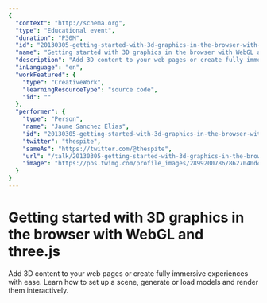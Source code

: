 ```yaml
---
{
  "context": "http://schema.org",
  "type": "Educational event",
  "duration": "P30M",
  "id": "20130305-getting-started-with-3d-graphics-in-the-browser-with-webgl-and-threejs",
  "name": "Getting started with 3D graphics in the browser with WebGL and three.js",
  "description": "Add 3D content to your web pages or create fully immersive experiences with ease. Learn how to set up a scene, generate or load models and render them interactively.",
  "inLanguage": "en",
  "workFeatured": {
    "type": "CreativeWork",
    "learningResourceType": "source code",
    "id": ""
  },
  "performer": {
    "type": "Person",
    "name": "Jaume Sanchez Elias",
    "id": "20130305-getting-started-with-3d-graphics-in-the-browser-with-webgl-and-threejs",
    "twitter": "thespite",
    "sameAs": "https://twitter.com/@thespite",
    "url": "/talk/20130305-getting-started-with-3d-graphics-in-the-browser-with-webgl-and-threejs.html",
    "image": "https://pbs.twimg.com/profile_images/2899200786/8627040d4affe3d9ff80c9e861f8ba34.png"
  }
}
---
```

# Getting started with 3D graphics in the browser with WebGL and three.js

Add 3D content to your web pages or create fully immersive experiences with ease. Learn how to set up a scene, generate or load models and render them interactively.